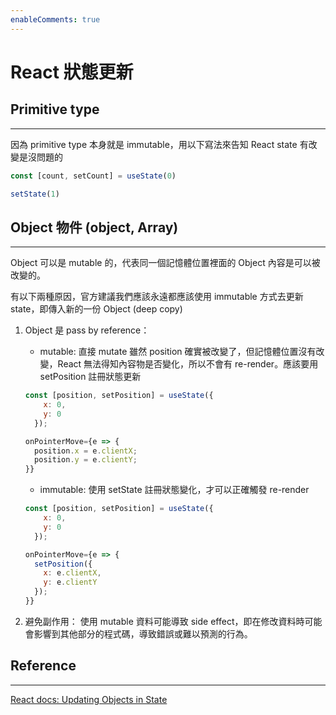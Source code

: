 ```yaml
---
enableComments: true
---
```


# React 狀態更新

## Primitive type

---

因為 primitive type 本身就是 immutable，用以下寫法來告知 React state 有改變是沒問題的

```js
const [count, setCount] = useState(0)

setState(1)
```

## Object 物件 (object, Array)

---

Object 可以是 mutable 的，代表同一個記憶體位置裡面的 Object 內容是可以被改變的。

有以下兩種原因，官方建議我們應該永遠都應該使用 immutable 方式去更新 state，即傳入新的一份 Object (deep copy)

1. Object 是 pass by reference：

   - mutable: 直接 mutate 雖然 position 確實被改變了，但記憶體位置沒有改變，React 無法得知內容物是否變化，所以不會有 re-render。應該要用 setPosition 註冊狀態更新

   ```js
   const [position, setPosition] = useState({
       x: 0,
       y: 0
     });

   onPointerMove={e => {
     position.x = e.clientX;
     position.y = e.clientY;
   }}

   ```

   - immutable: 使用 setState 註冊狀態變化，才可以正確觸發 re-render

   ```js
   const [position, setPosition] = useState({
       x: 0,
       y: 0
     });

   onPointerMove={e => {
     setPosition({
       x: e.clientX,
       y: e.clientY
     });
   }}
   ```

2. 避免副作用： 使用 mutable 資料可能導致 side effect，即在修改資料時可能會影響到其他部分的程式碼，導致錯誤或難以預測的行為。

## Reference

---

[React docs: Updating Objects in State](https://react.dev/learn/updating-arrays-in-state)
